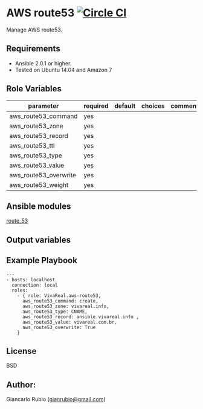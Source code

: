 AWS route53 [![Circle CI](https://circleci.com/gh/VivaReal/ansible-aws-route53/tree/master.svg?style=svg)](https://circleci.com/gh/VivaReal/ansible-aws-route53/tree/master)
========= 

Manage AWS route53.

Requirements
------------

- Ansible 2.0.1 or higher.
- Tested on Ubuntu 14.04 and Amazon 7

Role Variables
--------------

| parameter             | required | default | choices | comments |
| --------------------- | -------- | ------- | -------- |-------- |
| aws_route53_command | yes| | |  |
| aws_route53_zone| yes| | |  |
| aws_route53_record| yes| | |  |
| aws_route53_ttl| yes| | |  | 
| aws_route53_type| yes| | |  |
| aws_route53_value| yes| | |  |
| aws_route53_overwrite| yes| | |  |
| aws_route53_weight | yes| | |  |

Ansible modules
--------------
[route_53](http://docs.ansible.com/ansible/route53_module.html)


Output variables
--------------
  
Example Playbook
----------------
   
    ---
    - hosts: localhost
      connection: local
      roles:
        - { role: VivaReal.aws-route53,
          aws_route53_command: create,
          aws_route53_zone: vivareal.info,
          aws_route53_type: CNAME,
          aws_route53_record: ansible.vivareal.info ,
          aws_route53_value: vivareal.com.br,
          aws_route53_overwrite: True
        }
   

License
-------

BSD

Author:
------------------

Giancarlo Rubio (<gianrubio@gmail.com>)
